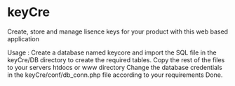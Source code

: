 # keyCre
Create, store and manage lisence keys for your product with this web based application

Usage : 
Create a database named keycore and import the SQL file in the keyCre/DB directory to create the required tables.
Copy the rest of the files to your servers htdocs or www directory
Change the database credentials in the keyCre/conf/db_conn.php file according to your requirements
Done.
